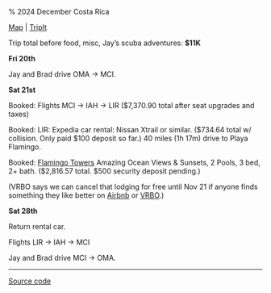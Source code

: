 % 2024 December Costa Rica

[Map](https://www.google.com/maps/d/u/0/edit?mid=1UaPeP2KdKiVW-pAAwJMlbBF-9JocZpk&usp=sharing) |
[TripIt](https://www.tripit.com/p/231AD6B2029655DB10A5FF4339DA21DA)

Trip total before food, misc, Jay’s scuba adventures: **$11K**

**Fri 20th**

Jay and Brad drive OMA -> MCI.

**Sat 21st**

Booked: Flights MCI -> IAH -> LIR ($7,370.90 total after seat upgrades and taxes)

Booked: LIR: Expedia car rental: Nissan Xtrail or similar. ($734.64 total w/ collision. Only paid $100 deposit so far.)
40 miles (1h 17m) drive to Playa Flamingo.

Booked: [Flamingo Towers](https://www.vrbo.com/1063842) Amazing Ocean Views & Sunsets, 2 Pools, 3 bed, 2+ bath.
($2,816.57 total. $500 security deposit pending.)

(VRBO says we can cancel that lodging for free until Nov 21 if anyone finds something they like better on
[Airbnb](https://www.airbnb.com/s/Brasilito-Beach--Guanacaste--Costa-Rica/homes?tab_id=home_tab&refinement_paths%5B%5D=%2Fhomes&flexible_trip_lengths%5B%5D=one_week&monthly_start_date=2024-11-01&monthly_length=3&monthly_end_date=2025-02-01&price_filter_input_type=0&channel=EXPLORE&query=Brasilito%20Beach%2C%20Guanacaste%2C%20Costa%20Rica&place_id=ChIJpzQHcNI6no8RXRsNTPRTUO0&location_bb=QSbB%2FcKrlKNBJnWjwqubNQ%3D%3D&date_picker_type=calendar&checkin=2024-12-21&checkout=2024-12-28&adults=4&source=structured_search_input_header&search_type=autocomplete_click)
or [VRBO](https://www.vrbo.com/search?destination=Playa%20Flamingo%2C%20Cabo%20Velas%2C%20Guanacaste%2C%20Costa%20Rica&regionId=6252841&latLong=&d1=2024-12-04&startDate=2024-12-21&d2=2024-12-11&endDate=2024-12-28&adults=4&theme=&userIntent=&semdtl=&sort=RECOMMENDED&children=&mapBounds=&pwaDialog=&amenities=).)

**Sat 28th**

Return rental car.

Flights LIR -> IAH -> MCI

Jay and Brad drive MCI -> OMA.

---

[Source code](https://github.com/jhannah/jays.net/blob/main/2024CostaRica/index.md)

